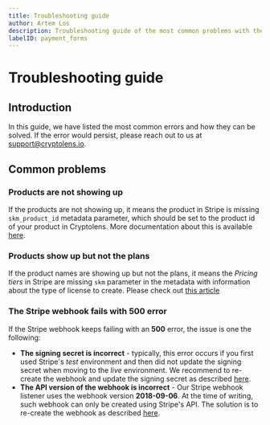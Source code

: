 ```yaml
---
title: Troubleshooting guide
author: Artem Los
description: Troubleshooting guide of the most common problems with the Stripe integration (recurring billing).
labelID: payment_forms
---
```


# Troubleshooting guide

## Introduction

In this guide, we have listed the most common errors and how they can be solved. If the error would persist, please reach out to us at
[support@cryptolens.io](mailto:support@cryptolens.io).

## Common problems

### Products are not showing up

If the products are not showing up, it means the product in Stripe is missing `skm_product_id` metadata parameter, which should be set to the product id of your product in Cryptolens. More documentation about this is available [here](https://help.cryptolens.io/recurring-payments/stripe-product-example#creating-a-product).

### Products show up but not the plans

If the product names are showing up but not the plans, it means the *Pricing tiers* in Stripe are missing `skm` parameter in the metadata with information about the type of license to create. Please check out [this article](https://help.cryptolens.io/recurring-payments/stripe-product-example#updating-pricing-plan)


### The Stripe webhook fails with 500 error
If the Stripe webhook keeps failing with an **500** error, the issue is one the following:

* **The signing secret is incorrect** - typically, this error occurs if you first used Stripe's *test* environment and then did not update the signing secret when moving to the *live* environment. We recommend to re-create the webhook and update the signing secret as described [here](https://help.cryptolens.io/recurring-payments/setup#webhooks).
* **The API version of the webhook is incorrect** - Our Stripe webhook listener uses the webhook version **2018-09-06**. At the time of writing, such webhook can only be created using Stripe's API. The solution is to re-create the webhook as described [here](https://help.cryptolens.io/recurring-payments/setup#webhooks). 
